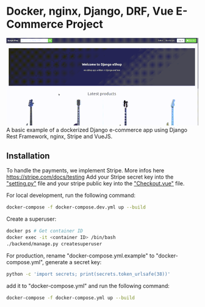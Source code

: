 # Docker, nginx, Django, DRF, Vue E-Commerce Project

![Docker, nginx, Django, DRF, Vue E-Commerce Project](docs/django-eshop.gif)
A basic example of a dockerized Django e-commerce app using Django Rest Framework, nginx, Stripe and VueJS.

## Installation

To handle the payments, we implement Stripe. More infos here https://stripe.com/docs/testing
Add your Stripe secret key into the ["setting.py"](backend/backend/settings.py) file and your stripe public key into the ["Checkout.vue"](frontend/src/views/Checkout.vue) file.

For local development, run the following command:

```bash
docker-compose -f docker-compose.dev.yml up --build
```

Create a superuser:

```bash
docker ps # Get container ID
docker exec -it <container ID> /bin/bash
./backend/manage.py createsuperuser
```

For production, rename "docker-compose.yml.example" to "docker-compose.yml", generate a secret key:

```bash
python -c 'import secrets; print(secrets.token_urlsafe(38))'
```

add it to "docker-compose.yml" and run the following command:

```bash
docker-compose -f docker-compose.yml up --build
```
